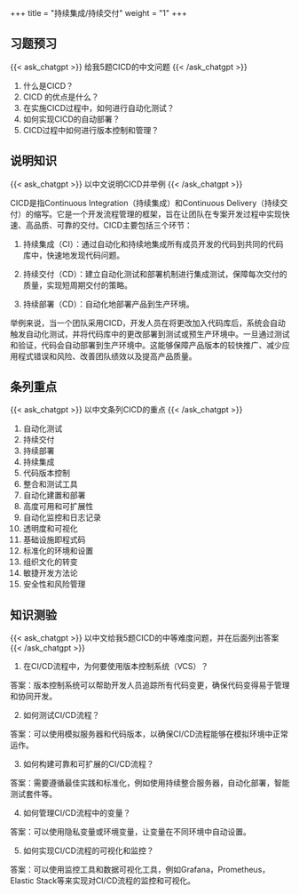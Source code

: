 +++
title = "持续集成/持续交付"
weight = "1"
+++
## 习题预习
{{< ask_chatgpt >}}
给我5题CICD的中文问题
{{< /ask_chatgpt >}}



1. 什么是CICD？
2. CICD 的优点是什么？
3. 在实施CICD过程中，如何进行自动化测试？
4. 如何实现CICD的自动部署？
5. CICD过程中如何进行版本控制和管理？   

## 说明知识
{{< ask_chatgpt >}}
以中文说明CICD并举例
{{< /ask_chatgpt >}}



CICD是指Continuous Integration（持续集成）和Continuous Delivery（持续交付）的缩写。它是一个开发流程管理的框架，旨在让团队在专案开发过程中实现快速、高品质、可靠的交付。CICD主要包括三个环节：

1. 持续集成（CI）：通过自动化和持续地集成所有成员开发的代码到共同的代码库中，快速地发现代码问题。

2. 持续交付（CD）：建立自动化测试和部署机制进行集成测试，保障每次交付的质量，实现短周期交付的策略。

3. 持续部署（CD）：自动化地部署产品到生产环境。

举例来说，当一个团队采用CICD，开发人员在将更改加入代码库后，系统会自动触发自动化测试，并将代码库中的更改部署到测试或预生产环境中。一旦通过测试和验证，代码会自动部署到生产环境中。这能够保障产品版本的较快推广、减少应用程式错误和风险、改善团队绩效以及提高产品质量。   

## 条列重点
{{< ask_chatgpt >}}
以中文条列CICD的重点
{{< /ask_chatgpt >}}



1. 自动化测试
2. 持续交付
3. 持续部署
4. 持续集成
5. 代码版本控制
6. 整合和测试工具
7. 自动化建置和部署
8. 高度可用和可扩展性
9. 自动化监控和日志记录
10. 透明度和可视化
11. 基础设施即程式码
12. 标准化的环境和设置
13. 组织文化的转变
14. 敏捷开发方法论
15. 安全性和风险管理   

## 知识测验
{{< ask_chatgpt >}}
以中文给我5题CICD的中等难度问题，并在后面列出答案
{{< /ask_chatgpt >}}



1. 在CI/CD流程中，为何要使用版本控制系统（VCS）？

答案：版本控制系统可以帮助开发人员追踪所有代码变更，确保代码变得易于管理和协同开发。

2. 如何测试CI/CD流程？

答案：可以使用模拟服务器和代码版本，以确保CI/CD流程能够在模拟环境中正常运作。

3. 如何构建可靠和可扩展的CI/CD流程？

答案：需要遵循最佳实践和标准化，例如使用持续整合服务器，自动化部署，智能测试套件等。

4. 如何管理CI/CD流程中的变量？

答案：可以使用隐私变量或环境变量，让变量在不同环境中自动设置。

5. 如何实现CI/CD流程的可视化和监控？

答案：可以使用监控工具和数据可视化工具，例如Grafana，Prometheus，Elastic Stack等来实现对CI/CD流程的监控和可视化。   


